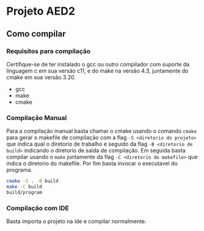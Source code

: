 # Projeto AED2

## Como compilar

### Requisitos para compilação

Certifique-se de ter instalado o gcc ou outro compilador com suporte da linguagem c em sua versão c11, e do make na versão 4.3, juntamente do cmake em sua versão 3.20.

- gcc
- make
- cmake

### Compilação Manual

Para a compilação manual basta chamar o cmake usando o comando `cmake` para gerar o makefile de compilação com a flag `-S <diretorio do projeto>` que indica qual o diretorio de trabalho e seguido da flag `-B <diretorio de build>` indicando o diretorio de saida de compilação. Em seguida basta compilar usando o `make` juntamente da flag `-C <diretorio do makefile>` que indica o diretorio do makefile. Por fim basta invocar o executavel do programa.

```sh
cmake -S . -B build
make -C build
build/program
```

### Compilação com IDE

Basta importa o projeto na ide e compilar normalmente.